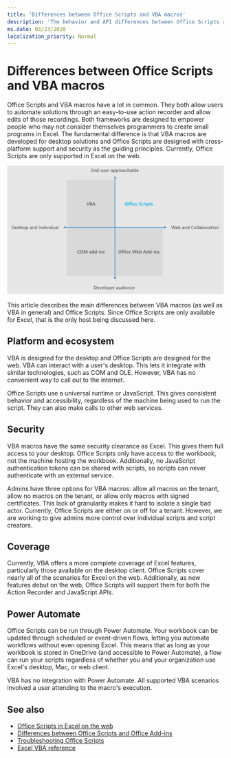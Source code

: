 ```yaml
---
title: 'Differences between Office Scripts and VBA macros'
description: 'The behavior and API differences between Office Scripts and Excel VBA macros.'
ms.date: 03/23/2020
localization_priority: Normal
---
```


# Differences between Office Scripts and VBA macros

Office Scripts and VBA macros have a lot in common. They both allow users to automate solutions through an easy-to-use action recorder and allow edits of those recordings. Both frameworks are designed to empower people who may not consider themselves programmers to create small programs in Excel.
The fundamental difference is that VBA macros are developed for desktop solutions and Office Scripts are designed with cross-platform support and security as the guiding principles. Currently, Office Scripts are only supported in Excel on the web.

![A four-quadrant diagram showing the areas of focus for different Office extensibility solutions. Both Office Scripts and VBA macros are designed to help end users create solutions, but Office Scripts are built for the web and collaboration (whereas VBA is for the desktop).)](../images/office-programmability-diagram.png)

This article describes the main differences between VBA macros (as well as VBA in general) and Office Scripts. Since Office Scripts are only available for Excel, that is the only host being discussed here.

## Platform and ecosystem

VBA is designed for the desktop and Office Scripts are designed for the web. VBA can interact with a user's desktop. This lets it integrate with similar technologies, such as COM and OLE. However, VBA has no convenient way to call out to the internet.

Office Scripts use a universal runtime or JavaScript. This gives consistent behavior and accessibility, regardless of the machine being used to run the script. They can also make calls to other web services.

## Security

VBA macros have the same security clearance as Excel. This gives them full access to your desktop. Office Scripts only have access to the workbook, not the machine hosting the workbook. Additionally, no JavaScript authentication tokens can be shared with scripts, so scripts can never authenticate with an external service.

Admins have three options for VBA macros: allow all macros on the tenant, allow no macros on the tenant, or allow only macros with signed certificates. This lack of granularity makes it hard to isolate a single bad actor. Currently, Office Scripts are either on or off for a tenant. However, we are working to give admins more control over individual scripts and script creators.

## Coverage

Currently, VBA offers a more complete coverage of Excel features, particularly those available on the desktop client. Office Scripts cover nearly all of the scenarios for Excel on the web. Additionally, as new features debut on the web, Office Scripts will support them for both the Action Recorder and JavaScript APIs.

## Power Automate

Office Scripts can be run through Power Automate. Your workbook can be updated through scheduled or event-driven flows, letting you automate workflows without even opening Excel. This means that as long as your workbook is stored in OneDrive (and accessible to Power Automate), a flow can run your scripts regardless of whether you and your organization use Excel's desktop, Mac, or web client.

VBA has no integration with Power Automate. All supported VBA scenarios involved a user attending to the macro's execution.

## See also

- [Office Scripts in Excel on the web](../overview/excel.md)
- [Differences between Office Scripts and Office Add-ins](add-ins-differences.md)
- [Troubleshooting Office Scripts](../testing/troubleshooting.md)
- [Excel VBA reference](/office/vba/api/overview/excel)
